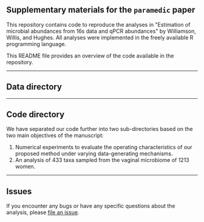 ## Supplementary materials for the `paramedic` paper

This repository contains code to reproduce the analyses in "Estimation of microbial abundances from 16s data and qPCR abundances" by Williamson, Willis, and Hughes. All analyses were implemented in the freely available R programming language.

This README file provides an overview of the code available in the repository.  

-----

## Data directory

-----

## Code directory

We have separated our code further into two sub-directories based on the two main objectives of the manuscript:

1. Numerical experiments to evaluate the operating characteristics of our proposed method under varying data-generating mechanisms.
2. An analysis of 433 taxa sampled from the vaginal microbiome of 1213 women.

-----

## Issues

If you encounter any bugs or have any specific questions about the analysis, please
[file an issue](https://github.com/bdwilliamson/paramedic_supplementary/issues).